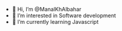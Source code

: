 - 👋 Hi, I’m @ManalKhAlbahar
- 👀 I’m interested in Software development 
- 🌱 I’m currently learning Javascript

<!---
ManalKhAlbahar/ManalKhAlbahar is a ✨ special ✨ repository because its `README.md` (this file) appears on your GitHub profile.
You can click the Preview link to take a look at your changes.
--->
